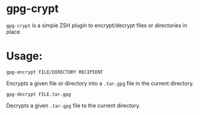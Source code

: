 # gpg-crypt

`gpg-crypt` is a simple ZSH plugin to encrypt/decrypt files or directories in place.

# Usage:

`gpg-encrypt FILE/DIRECTORY RECIPIENT`

Encrypts a given file or directory into a `.tar.gpg` file in the current directory.

`gpg-decrypt FILE.tar.gpg`

Decrypts a given `.tar.gpg` file to the current directory.

